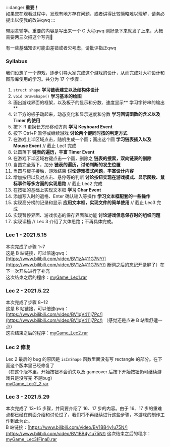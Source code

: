 :::danger
**重要！**<br />如果您在观看过程中，发现有地方存在问题，或者讲得比较简略难以理解，请务必提出以便我的改进qwq
:::

带朋辈辅学。重要的内容是写出来一个 C 大程qwq 刚好录下来就发了上来，大概需要两三次把这个写完🥰

有一些基础知识可能由差错或者欠考虑，请批评指正qwq


### Syllabus
我们设想了一个游戏，逐步引导大家完成这个游戏的设计，从而完成对大程设计和图形库使用的学习。共分为 17 个步骤：

1. `struct shape` **学习链表建立以及结构体设计**
2. `void DrawShape()` **学习基本的绘图**
3. 画出游戏界面的框架，以及板子的显示和分数、速度显示** 学习字符串的输出**
4. 让下方的板子动起来，动态变化和显示速度和分数 **学习回调函数的含义以及 Timer 的使用**
5. 按下 R 更换长方形移动方向 **学习 Keyboard Event**
6. 按下 Ctrl+P 暂停或继续游戏 **讨论两个键同时按的判定方式**
7. 在游戏上半区域点击，随机生成一个圆；画出这个圆 **学习链表插入以及 Mouse Event** // 截止 Lec1 完成
8. 让圆落下 **链表的遍历，丰富 Timer Event**
9. 在游戏下半区域右键点击一个圆，删除之 **链表的搜索，双向链表的删除** 
10. 当圆完全落下，加分 **链表的遍历，讨论判断的发生位置** 
11. 当圆与板子接触，游戏结束 **讨论游戏模式问题，丰富设计内容** 
12. 增加按钮以及对点击、悬停等的判断 **讨论按钮实现在游戏模式、显示函数、鼠标事件等多方面的实现思路** // 截止 Lec2 完成
13. 在按钮的基础上实现文本框 **学习 Char Event** 
14. 添加写入时的退格、Enter 确认输入等操作 **学习文本框配套的一些操作** 
15. 实现高分榜的记录和显示 **应用文本框，实现文件的简单使用**  // 截止 Lec3 完成
16. 实现暂停界面、游戏状态的保存界面和功能 **讨论游戏信息保存时的组织问题** 
17. 实现读档  // Lec 3 介绍了大体思路；不再具体完成。

### Lec 1 - 2021.5.15
本次完成了步骤 1~7<br />这是 B 站链接，可以倍速qwq：[https://www.bilibili.com/video/BV1zA411G7NY/](https://www.bilibili.com/video/BV1zA411G7NY/)
断网之后的忘记开录屏了）在下一次开头进行了补充<br />这次结束之后的程序：[myGame_Lec1.rar](https://www.yuque.com/attachments/yuque/0/2021/rar/641515/1621062743165-67ac58fd-d942-488a-bdcb-88b1a44c1de5.rar?_lake_card=%7B%22src%22%3A%22https%3A%2F%2Fwww.yuque.com%2Fattachments%2Fyuque%2F0%2F2021%2Frar%2F641515%2F1621062743165-67ac58fd-d942-488a-bdcb-88b1a44c1de5.rar%22%2C%22name%22%3A%22myGame_Lec1.rar%22%2C%22size%22%3A1186517%2C%22type%22%3A%22%22%2C%22ext%22%3A%22rar%22%2C%22status%22%3A%22done%22%2C%22source%22%3A%22transfer%22%2C%22id%22%3A%22e6uhA%22%2C%22card%22%3A%22file%22%7D)

### Lec 2 - 2021.5.22
本次完成了步骤 8~12<br />这是 B 站链接，可以倍速qwq：[https://www.bilibili.com/video/BV1qV411j7Pc/](https://www.bilibili.com/video/BV1qV411j7Pc/)
（感觉还是点进 B 站看舒适一点）<br />这次结束之后的程序：[myGame_Lec2.rar](https://www.yuque.com/attachments/yuque/0/2021/rar/641515/1621662608727-f43b29c7-3a0c-473f-afeb-fb50ef5508d7.rar?_lake_card=%7B%22src%22%3A%22https%3A%2F%2Fwww.yuque.com%2Fattachments%2Fyuque%2F0%2F2021%2Frar%2F641515%2F1621662608727-f43b29c7-3a0c-473f-afeb-fb50ef5508d7.rar%22%2C%22name%22%3A%22myGame_Lec2.rar%22%2C%22size%22%3A1322544%2C%22type%22%3A%22%22%2C%22ext%22%3A%22rar%22%2C%22status%22%3A%22done%22%2C%22taskId%22%3A%22u0fed061f-f553-4934-a262-c03b8ecb227%22%2C%22taskType%22%3A%22upload%22%2C%22id%22%3A%22u73ca63fe%22%2C%22card%22%3A%22file%22%7D)

### Lec 2 修复
Lec 2 最后的 bug 的原因是 `isInShape` 函数里面没有写 rectangle 的部分。在下面这个版本里已经修复了<br />（在这个版本里，开始按钮不会消失以及 gameover 后按下开始按钮仍可继续游戏只是没写完 不是bug）<br />[myGame_Lec2_2.rar](https://www.yuque.com/attachments/yuque/0/2021/rar/641515/1621668542976-f58054cb-cfbd-4ab0-8f16-25bc67502ca0.rar?_lake_card=%7B%22src%22%3A%22https%3A%2F%2Fwww.yuque.com%2Fattachments%2Fyuque%2F0%2F2021%2Frar%2F641515%2F1621668542976-f58054cb-cfbd-4ab0-8f16-25bc67502ca0.rar%22%2C%22name%22%3A%22myGame_Lec2_2.rar%22%2C%22size%22%3A1322694%2C%22type%22%3A%22%22%2C%22ext%22%3A%22rar%22%2C%22status%22%3A%22done%22%2C%22taskId%22%3A%22uf97e99b8-c459-467e-a654-3b3e47d31ad%22%2C%22taskType%22%3A%22upload%22%2C%22id%22%3A%22u747ec716%22%2C%22card%22%3A%22file%22%7D)

### Lec 3 - 2021.5.29
本次完成了 13~15 步骤，并简要介绍了 16、17 步的内容。由于 16、17 步的重难点都已经在前面介绍和讨论过了，我们将不再继续进行这些步骤，本游戏的制作工作到此为止。<br />B 站链接：[https://www.bilibili.com/video/BV1BB4y1u75N/](https://www.bilibili.com/video/BV1BB4y1u75N/)
这次结束之后的程序：[myGame_Lec3(Final).rar](https://www.yuque.com/attachments/yuque/0/2021/rar/641515/1622263991735-66d2d21e-99bf-4b80-a7a5-f142e85825f0.rar?_lake_card=%7B%22src%22%3A%22https%3A%2F%2Fwww.yuque.com%2Fattachments%2Fyuque%2F0%2F2021%2Frar%2F641515%2F1622263991735-66d2d21e-99bf-4b80-a7a5-f142e85825f0.rar%22%2C%22name%22%3A%22myGame_Lec3(Final).rar%22%2C%22size%22%3A1584927%2C%22type%22%3A%22%22%2C%22ext%22%3A%22rar%22%2C%22status%22%3A%22done%22%2C%22taskId%22%3A%22u45024a5f-501c-46e8-a50f-ca18747e797%22%2C%22taskType%22%3A%22upload%22%2C%22id%22%3A%22u53149347%22%2C%22card%22%3A%22file%22%7D)


